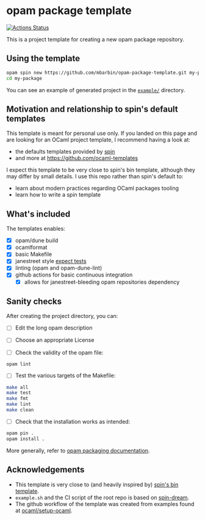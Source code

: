 # opam package template

[![Actions Status](https://github.com/mbarbin/opam-package-template/workflows/CI/badge.svg)](https://github.com/mbarbin/opam-package-template/actions)

This is a project template for creating a new opam package repository.

## Using the template

```bash
opam spin new https://github.com/mbarbin/opam-package-template.git my-package
cd my-package
```

You can see an example of generated project in the [`example/`](example/) directory.

## Motivation and relationship to spin's default templates

This template is meant for personal use only. If you landed on this
page and are looking for an OCaml project template, I recommend having
a look at:

- the defaults templates provided by [spin](https://github.com/tmattio/spin)
- and more at https://github.com/ocaml-templates

I expect this template to be very close to spin's bin template,
although they may differ by small details. I use this repo rather than
spin's default to:

- learn about modern practices regarding OCaml packages tooling
- learn how to write a spin template

## What's included

The templates enables:

- [X] opam/dune build
- [X] ocamlformat
- [X] basic Makefile
- [X] janestreet style [expect tests](https://github.com/janestreet/ppx_expect)
- [X] linting (opam and opam-dune-lint)
- [X] github actions for basic continuous integration
  - [X] allows for janestreet-bleeding opam repositories dependency

## Sanity checks

After creating the project directory, you can:

- [ ] Edit the long opam description

- [ ] Choose an appropriate License

- [ ] Check the validity of the opam file:
```bash
opam lint
```

- [ ] Test the various targets of the Makefile:
```bash
make all
make test
make fmt
make lint
make clean
```

- [ ] Check that the installation works as intended:
```bash
opam pin .
opam install .
```

More generally, refer to [opam packaging documentation](https://opam.ocaml.org/doc/Packaging.html).

## Acknowledgements

- This template is very close to (and heavily inspired by) [spin's bin template](https://github.com/tmattio/spin/tree/main/template/bin).
- `example.sh` and the CI script of the root repo is based on [spin-dream](https://github.com/ocaml-templates/spin-dream).
- The github workflow of the template was created from examples found at [ocaml/setup-ocaml](https://github.com/ocaml/setup-ocaml).
